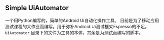 ## Simple UiAutomator

一个用Python编写的，简单的Android Ui自动化操作工具。
目前是为了移动应用测试课程的大作业而编写，用于弥补Android Ui测试框架Espresso的不足。
`UiAutomator` 目录下的文件为工具的本体，其余是为测试而编写的脚本。
